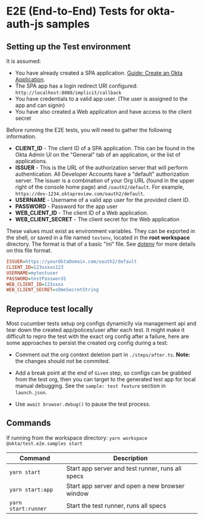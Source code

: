 # E2E (End-to-End) Tests for okta-auth-js samples

## Setting up the Test environment

It is assumed:

* You have already created a SPA application. [Guide: Create an Okta Application](https://developer.okta.com/docs/guides/sign-into-spa/angular/create-okta-application/).
* The SPA app has a login redirect URI configured: `http://localhost:8080/implicit/callback`
* You have credentials to a valid app user. (The user is assigned to the app and can signin)
* You have also created a Web application and have access to the client secret

Before running the E2E tests, you will need to gather the following information.

* **CLIENT_ID** - The client ID of a SPA application. This can be found in the Okta Admin UI on the "General" tab of an application, or the list of applications.
* **ISSUER** - This is the URL of the authorization server that will perform authentication.  All Developer Accounts have a "default" authorization server.  The issuer is a combination of your Org URL (found in the upper right of the console home page) and `/oauth2/default`. For example, `https://dev-1234.oktapreview.com/oauth2/default`.
* **USERNAME** - Username of a valid app user for the provided client ID.
* **PASSWORD** - Password for the app user
* **WEB_CLIENT_ID** - The client ID of a Web application.
* **WEB_CLIENT_SECRET** - The client secret for the Web application

These values must exist as environment variables. They can be exported in the shell, or saved in a file named `testenv`, located in the **root workspace** directory. The format is that of a basic "ini" file. See [dotenv](https://www.npmjs.com/package/dotenv) for more details on this file format.

```ini
ISSUER=https://yourOktaDomain.com/oauth2/default
CLIENT_ID=123xxxxx123
USERNAME=mytestuser
PASSWORD=testPassword1
WEB_CLIENT_ID=123xxxx
WEB_CLIENT_SECRET=sOmeSecretString
```

## Reproduce test locally

Most cucumber tests setup org configs dynamiclly via management api and tear down the created app/polices/user after each test. It might make it difficult to repro the test with the exact org config after a failure, here are some approaches to persist the created org config during a test:

* Comment out the org context deletion part in `./steps/after.ts`. **Note:** the changes should not be commited.

* Add a break point at the end of `Given` step, so configs can be grabbed from the test org, then you can target to the generated test app for local manual debugging. See the `sample: test feature` section in `launch.json`.

* Use `await browser.debug()` to pause the test process.

## Commands

If running from the workspace directory: `yarn workspace @okta/test.e2e.samples start`

| Command               | Description                    |
| --------------------- | ------------------------------ |
| `yarn start`          | Start app server and test runner, runs all specs |
| `yarn start:app`      | Start app server and open a new browser window   |
| `yarn start:runner`        | Start the test runner, runs all specs                             |
